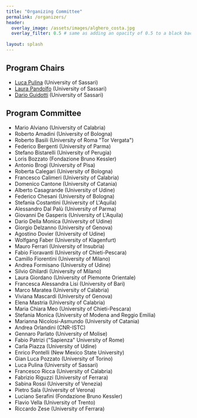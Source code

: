 ```yaml
---
title: "Organizing Committee"
permalink: /organizers/
header:
  overlay_image: /assets/images/alghero_costa.jpg
  overlay_filter: 0.5 # same as adding an opacity of 0.5 to a black background
  
layout: splash
---
```


## Program Chairs
- [Luca Pulina](https://www.uniss.it/ugov/person/200) (University of Sassari)
- [Laura Pandolfo](https://www.uniss.it/ugov/person/11661) (University of Sassari)
- [Dario Guidotti](https://www.uniss.it/it/ugov/person/109416) (University of Sassari)

## Program Committee

- Mario Alviano (University of Calabria)
- Roberto Amadini (University of Bologna)
- Roberto Basili (University of Roma "Tor Vergata")
- Federico Bergenti (University of Parma)
- Stefano Bistarelli (University of Perugia)
- Loris Bozzato (Fondazione Bruno Kessler)
- Antonio Brogi (University of Pisa)
- Roberta Calegari (University of Bologna)
- Francesco Calimeri (University of Calabria)
- Domenico Cantone (University of Catania)
- Alberto Casagrande (University of Udine)
- Federico Chesani (University of Bologna)
- Stefania Costantini (University of L'Aquila)
- Alessandro Dal Palù (University of Parma)
- Giovanni De Gasperis (University of L'Aquila)
- Dario Della Monica (University of Udine)
- Giorgio Delzanno (University of Genova)
- Agostino Dovier (University of Udine)
- Wolfgang Faber (University of Klagenfurt)
- Mauro Ferrari (University of Insubria)
- Fabio Fioravanti (University of Chieti-Pescara)
- Camillo Fiorentini (University of Milano)
- Andrea Formisano (University of Udine)
- Silvio Ghilardi (University of Milano)
- Laura Giordano (University of Piemonte Orientale)
- Francesca Alessandra Lisi (University of Bari)
- Marco Maratea (University of Calabria)
- Viviana Mascardi (University of Genova)
- Elena Mastria (University of Calabria)
- Maria Chiara Meo (University of Chieti-Pescara)
- Stefania Monica (University of Modena and Reggio Emilia)
- Marianna Nicolosi-Asmundo (University of Catania)
- Andrea Orlandini (CNR-ISTC)
- Gennaro Parlato (University of Molise)
- Fabio Patrizi ("Sapienza" University of Rome)
- Carla Piazza (University of Udine)
- Enrico Pontelli (New Mexico State University)
- Gian Luca Pozzato (University of Torino)
- Luca Pulina (University of Sassari)
- Francesco Ricca (University of Calabria)
- Fabrizio Riguzzi (University of Ferrara)
- Sabina Rossi (University of Venezia)
- Pietro Sala (University of Verona)
- Luciano Serafini (Fondazione Bruno Kessler)
- Flavio Vella (University of Trento)
- Riccardo Zese (University of Ferrara)

